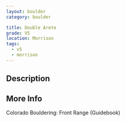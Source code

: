 ```yaml
---
layout: boulder
category: boulder

title: Double Arete
grade: V5
location: Morrison
tags:
  - v5
  - morrison
---
```


## Description


## More Info
Colorado Bouldering: Front Range (Guidebook)
